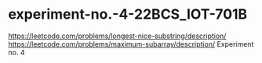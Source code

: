 # experiment-no.-4-22BCS_IOT-701B
https://leetcode.com/problems/longest-nice-substring/description/
https://leetcode.com/problems/maximum-subarray/description/
Experiment no. 4
